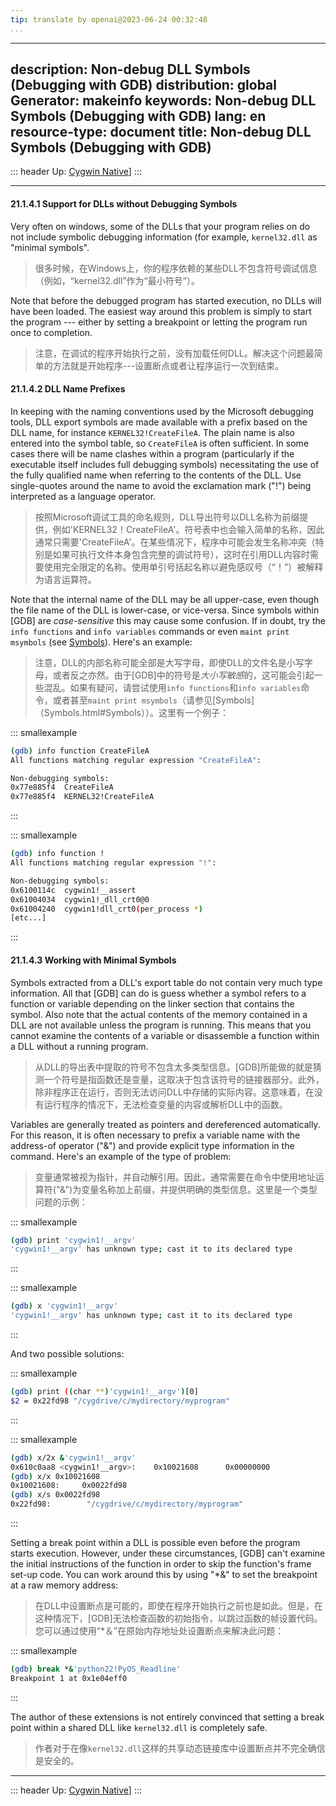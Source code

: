 ```yaml
---
tip: translate by openai@2023-06-24 00:32:48
...
```

---
description: Non-debug DLL Symbols (Debugging with GDB)
distribution: global
Generator: makeinfo
keywords: Non-debug DLL Symbols (Debugging with GDB)
lang: en
resource-type: document
title: Non-debug DLL Symbols (Debugging with GDB)
---
::: header
Up: [Cygwin Native](Cygwin-Native.html#Cygwin-Native)]
:::

---

#### 21.1.4.1 Support for DLLs without Debugging Symbols


Very often on windows, some of the DLLs that your program relies on do not include symbolic debugging information (for example, `kernel32.dll` as "minimal symbols".

> 很多时候，在Windows上，你的程序依赖的某些DLL不包含符号调试信息（例如，“kernel32.dll”作为“最小符号”）。


Note that before the debugged program has started execution, no DLLs will have been loaded. The easiest way around this problem is simply to start the program --- either by setting a breakpoint or letting the program run once to completion.

> 注意，在调试的程序开始执行之前，没有加载任何DLL。解决这个问题最简单的方法就是开始程序---设置断点或者让程序运行一次到结束。

#### 21.1.4.2 DLL Name Prefixes


In keeping with the naming conventions used by the Microsoft debugging tools, DLL export symbols are made available with a prefix based on the DLL name, for instance `KERNEL32!CreateFileA`. The plain name is also entered into the symbol table, so `CreateFileA` is often sufficient. In some cases there will be name clashes within a program (particularly if the executable itself includes full debugging symbols) necessitating the use of the fully qualified name when referring to the contents of the DLL. Use single-quotes around the name to avoid the exclamation mark ("!") being interpreted as a language operator.

> 按照Microsoft调试工具的命名规则，DLL导出符号以DLL名称为前缀提供，例如'KERNEL32！CreateFileA'。符号表中也会输入简单的名称，因此通常只需要'CreateFileA'。在某些情况下，程序中可能会发生名称冲突（特别是如果可执行文件本身包含完整的调试符号），这时在引用DLL内容时需要使用完全限定的名称。使用单引号括起名称以避免感叹号（“！”）被解释为语言运算符。


Note that the internal name of the DLL may be all upper-case, even though the file name of the DLL is lower-case, or vice-versa. Since symbols within [GDB] are *case-sensitive* this may cause some confusion. If in doubt, try the `info functions` and `info variables` commands or even `maint print msymbols` (see [Symbols](Symbols.html#Symbols)). Here's an example:

> 注意，DLL的内部名称可能全部是大写字母，即使DLL的文件名是小写字母，或者反之亦然。由于[GDB]中的符号是*大小写敏感*的，这可能会引起一些混乱。如果有疑问，请尝试使用`info functions`和`info variables`命令，或者甚至`maint print msymbols`（请参见[Symbols]（Symbols.html#Symbols））。这里有一个例子：

::: smallexample

```bash
(gdb) info function CreateFileA
All functions matching regular expression "CreateFileA":

Non-debugging symbols:
0x77e885f4  CreateFileA
0x77e885f4  KERNEL32!CreateFileA
```

:::

::: smallexample

```bash
(gdb) info function !
All functions matching regular expression "!":

Non-debugging symbols:
0x6100114c  cygwin1!__assert
0x61004034  cygwin1!_dll_crt0@0
0x61004240  cygwin1!dll_crt0(per_process *)
[etc...]
```

:::

#### 21.1.4.3 Working with Minimal Symbols


Symbols extracted from a DLL's export table do not contain very much type information. All that [GDB] can do is guess whether a symbol refers to a function or variable depending on the linker section that contains the symbol. Also note that the actual contents of the memory contained in a DLL are not available unless the program is running. This means that you cannot examine the contents of a variable or disassemble a function within a DLL without a running program.

> 从DLL的导出表中提取的符号不包含太多类型信息。[GDB]所能做的就是猜测一个符号是指函数还是变量，这取决于包含该符号的链接器部分。此外，除非程序正在运行，否则无法访问DLL中存储的实际内容。这意味着，在没有运行程序的情况下，无法检查变量的内容或解析DLL中的函数。


Variables are generally treated as pointers and dereferenced automatically. For this reason, it is often necessary to prefix a variable name with the address-of operator ("&") and provide explicit type information in the command. Here's an example of the type of problem:

> 变量通常被视为指针，并自动解引用。因此，通常需要在命令中使用地址运算符("&")为变量名称加上前缀，并提供明确的类型信息。这里是一个类型问题的示例：

::: smallexample

```bash
(gdb) print 'cygwin1!__argv'
'cygwin1!__argv' has unknown type; cast it to its declared type
```

:::

::: smallexample

```bash
(gdb) x 'cygwin1!__argv'
'cygwin1!__argv' has unknown type; cast it to its declared type
```

:::

And two possible solutions:

::: smallexample

```bash
(gdb) print ((char **)'cygwin1!__argv')[0]
$2 = 0x22fd98 "/cygdrive/c/mydirectory/myprogram"
```

:::

::: smallexample

```bash
(gdb) x/2x &'cygwin1!__argv'
0x610c0aa8 <cygwin1!__argv>:    0x10021608      0x00000000
(gdb) x/x 0x10021608
0x10021608:     0x0022fd98
(gdb) x/s 0x0022fd98
0x22fd98:        "/cygdrive/c/mydirectory/myprogram"
```

:::


Setting a break point within a DLL is possible even before the program starts execution. However, under these circumstances, [GDB] can't examine the initial instructions of the function in order to skip the function's frame set-up code. You can work around this by using "\*&" to set the breakpoint at a raw memory address:

> 在DLL中设置断点是可能的，即使在程序开始执行之前也是如此。但是，在这种情况下，[GDB]无法检查函数的初始指令，以跳过函数的帧设置代码。您可以通过使用“\*＆”在原始内存地址处设置断点来解决此问题：

::: smallexample

```bash
(gdb) break *&'python22!PyOS_Readline'
Breakpoint 1 at 0x1e04eff0
```

:::


The author of these extensions is not entirely convinced that setting a break point within a shared DLL like `kernel32.dll` is completely safe.

> 作者对于在像`kernel32.dll`这样的共享动态链接库中设置断点并不完全确信是安全的。

---

::: header
Up: [Cygwin Native](Cygwin-Native.html#Cygwin-Native)]
:::
